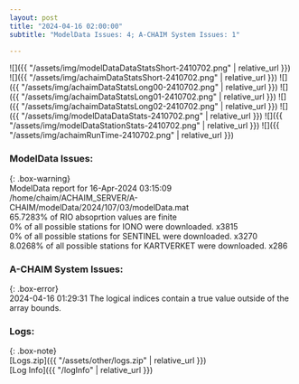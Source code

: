 ```yaml
---
layout: post
title: "2024-04-16 02:00:00"
subtitle: "ModelData Issues: 4; A-CHAIM System Issues: 1"

---
```


![]({{ "/assets/img/modelDataDataStatsShort-2410702.png" | relative_url }})
![]({{ "/assets/img/achaimDataStatsShort-2410702.png" | relative_url }})
![]({{ "/assets/img/achaimDataStatsLong00-2410702.png" | relative_url }})
![]({{ "/assets/img/achaimDataStatsLong01-2410702.png" | relative_url }})
![]({{ "/assets/img/achaimDataStatsLong02-2410702.png" | relative_url }})
![]({{ "/assets/img/modelDataDataStats-2410702.png" | relative_url }})
![]({{ "/assets/img/modelDataStationStats-2410702.png" | relative_url }})
![]({{ "/assets/img/achaimRunTime-2410702.png" | relative_url }})


### ModelData Issues:  
  
{: .box-warning}  
 ModelData report for 16-Apr-2024 03:15:09   
 /home/chaim/ACHAIM_SERVER/A-CHAIM/modelData/2024/107/03/modelData.mat   
 65.7283% of RIO absoprtion values are finite   
 0% of all possible stations for IONO were downloaded. x3815   
 0% of all possible stations for SENTINEL were downloaded. x3270   
 8.0268% of all possible stations for KARTVERKET were downloaded. x286   
  
### A-CHAIM System Issues:  
  
{: .box-error}  
2024-04-16 01:29:31 The logical indices contain a true value outside of the array bounds.  

### Logs:  
  
{: .box-note}  
[Logs.zip]({{ "/assets/other/logs.zip" | relative_url }})  
[Log Info]({{ "/logInfo" | relative_url }})  

